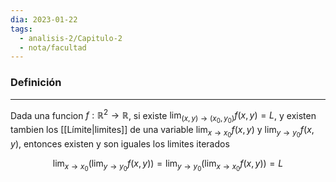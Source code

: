 ```yaml
---
dia: 2023-01-22
tags:
  - analisis-2/Capitulo-2
  - nota/facultad
---
```

### Definición
---
Dada una funcion $f : \mathbb{R}^2 \to \mathbb{R}$, si existe $\lim_{(x, y) \to (x_0, y_0)} f(x, y) = L$, y existen tambien los [[Límite|limites]] de una variable $\lim_{x \to x_0} f(x, y)$ y $\lim_{y \to y_0} f(x, y)$, entonces existen y son iguales los limites iterados

$$ \lim_{x \to x_0} \Big(\lim_{y \to y_0} f(x, y) \Big) = \lim_{y \to y_0} \Big(\lim_{x \to x_0} f(x, y) \Big) = L $$

